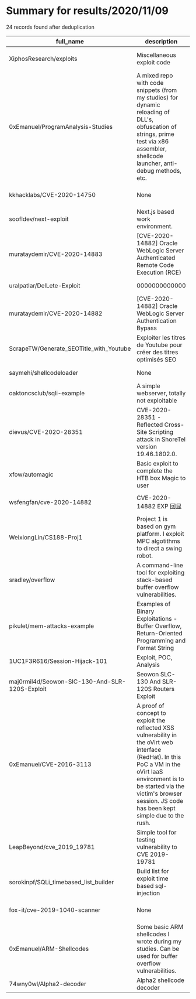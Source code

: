 
# Summary for results/2020/11/09
    
24 records found after deduplication

| full_name | description | html_url | matched_list | matched_count | pushed_at | size | stargazers_count | language | forks_count | vul_ids |
|------------------------------------------------|----------------------------------------------------------------------------------------------------------------------------------------------------------------------------------------------------------------------------------------------------|-------------------------------------------------------------------|------------------------------------------------------|-----------------|---------------------------|--------|--------------------|------------------|---------------|--------------------------------------|
| XiphosResearch/exploits | Miscellaneous exploit code | https://github.com/XiphosResearch/exploits | ['exploit', 'rce', 'rce poc'] | 3 | 2020-11-09 18:11:18+00:00 | 2531 | 1221 | Python | 549 | [] |
| 0xEmanuel/ProgramAnalysis-Studies | A mixed repo with code snippets (from my studies) for dynamic reloading of DLL's, obfuscation of strings, prime test via x86 assembler, shellcode launcher, anti-debug methods, etc. | https://github.com/0xEmanuel/ProgramAnalysis-Studies | ['shellcode'] | 1 | 2020-11-09 21:34:53+00:00 | 130 | 0 | C++ | 0 | [] |
| kkhacklabs/CVE-2020-14750 | None | https://github.com/kkhacklabs/CVE-2020-14750 | ['cve-2'] | 1 | 2020-11-09 18:28:46+00:00 | 5 | 0 | Shell | 1 | ['CVE-2020-14750'] |
| soofldev/next-exploit | Next.js based work environment. | https://github.com/soofldev/next-exploit | ['exploit'] | 1 | 2020-11-09 16:58:59+00:00 | 94 | 0 | | 0 | [] |
| murataydemir/CVE-2020-14883 | [CVE-2020-14882] Oracle WebLogic Server Authenticated Remote Code Execution (RCE) | https://github.com/murataydemir/CVE-2020-14883 | ['cve-2', 'rce', 'remote code execution'] | 3 | 2020-11-09 17:21:45+00:00 | 7 | 6 | | 1 | ['CVE-2020-14882', 'CVE-2020-14883'] |
| uralpatlar/DelLete-Exploit | 0000000000000 | https://github.com/uralpatlar/DelLete-Exploit | ['exploit'] | 1 | 2020-11-09 13:09:50+00:00 | 1 | 0 | | 0 | [] |
| murataydemir/CVE-2020-14882 | [CVE-2020-14882] Oracle WebLogic Server Authentication Bypass | https://github.com/murataydemir/CVE-2020-14882 | ['cve-2'] | 1 | 2020-11-09 16:35:39+00:00 | 2075 | 3 | | 1 | ['CVE-2020-14882'] |
| ScrapeTW/Generate_SEOTitle_with_Youtube | Exploiter les titres de Youtube pour créer des titres optimisés SEO | https://github.com/ScrapeTW/Generate_SEOTitle_with_Youtube | ['exploit'] | 1 | 2020-11-09 20:10:20+00:00 | 4 | 0 | Python | 1 | [] |
| saymehi/shellcodeloader | None | https://github.com/saymehi/shellcodeloader | ['shellcode'] | 1 | 2020-11-09 09:41:41+00:00 | 4 | 1 | | 0 | [] |
| oaktoncsclub/sqli-example | A simple webserver, totally not exploitable | https://github.com/oaktoncsclub/sqli-example | ['exploit'] | 1 | 2020-11-09 04:58:30+00:00 | 103 | 0 | Java | 0 | [] |
| dievus/CVE-2020-28351 | CVE-2020-28351 - Reflected Cross-Site Scripting attack in ShoreTel version 19.46.1802.0. | https://github.com/dievus/CVE-2020-28351 | ['cve-2'] | 1 | 2020-11-09 13:36:03+00:00 | 137 | 4 | | 0 | ['CVE-2020-28351'] |
| xfow/automagic | Basic exploit to complete the HTB box Magic to user | https://github.com/xfow/automagic | ['exploit'] | 1 | 2020-11-09 19:35:59+00:00 | 5 | 0 | Python | 0 | [] |
| wsfengfan/cve-2020-14882 | CVE-2020-14882 EXP 回显 | https://github.com/wsfengfan/cve-2020-14882 | ['cve-2'] | 1 | 2020-11-09 09:55:10+00:00 | 325 | 6 | Python | 2 | ['CVE-2020-14882'] |
| WeixiongLin/CS188-Proj1 | Project 1 is based on gym platform. I exploit MPC algotithms to direct a swing robot. | https://github.com/WeixiongLin/CS188-Proj1 | ['exploit'] | 1 | 2020-11-09 15:52:46+00:00 | 350014 | 3 | Python | 0 | [] |
| sradley/overflow | A command-line tool for exploiting stack-based buffer overflow vulnerabilities. | https://github.com/sradley/overflow | ['exploit'] | 1 | 2020-11-09 06:47:24+00:00 | 10069 | 55 | Go | 8 | [] |
| pikulet/mem-attacks-example | Examples of Binary Exploitations - Buffer Overflow, Return-Oriented Programming and Format String | https://github.com/pikulet/mem-attacks-example | ['exploit'] | 1 | 2020-11-09 10:28:09+00:00 | 337 | 0 | Python | 1 | [] |
| 1UC1F3R616/Session-Hijack-101 | Exploit, POC, Analysis | https://github.com/1UC1F3R616/Session-Hijack-101 | ['exploit'] | 1 | 2020-11-09 06:33:04+00:00 | 72412 | 4 | Python | 1 | [] |
| maj0rmil4d/Seowon-SlC-130-And-SLR-120S-Exploit | Seowon SLC-130 And SLR-120S Routers Exploit | https://github.com/maj0rmil4d/Seowon-SlC-130-And-SLR-120S-Exploit | ['exploit'] | 1 | 2020-11-09 09:18:58+00:00 | 679 | 2 | Python | 1 | [] |
| 0xEmanuel/CVE-2016-3113 | A proof of concept to exploit the reflected XSS vulnerability in the oVirt web interface (RedHat). In this PoC a VM in the oVirt IaaS environment is to be started via the victim's browser session. JS code has been kept simple due to the rush. | https://github.com/0xEmanuel/CVE-2016-3113 | ['cve poc', 'cve-2', 'exploit', 'vulnerability poc'] | 4 | 2020-11-09 20:00:13+00:00 | 14 | 0 | JavaScript | 0 | ['CVE-2016-3113'] |
| LeapBeyond/cve_2019_19781 | Simple tool for testing vulnerability to CVE 2019-19781 | https://github.com/LeapBeyond/cve_2019_19781 | ['cve-2'] | 1 | 2020-11-09 11:48:46+00:00 | 5 | 0 | Dockerfile | 0 | ['CVE-2019-19781'] |
| sorokinpf/SQLi_timebased_list_builder | Build list for exploit time based sql-injection | https://github.com/sorokinpf/SQLi_timebased_list_builder | ['exploit'] | 1 | 2020-11-09 09:58:46+00:00 | 7 | 1 | Jupyter Notebook | 0 | [] |
| fox-it/cve-2019-1040-scanner | None | https://github.com/fox-it/cve-2019-1040-scanner | ['cve-2'] | 1 | 2020-11-09 07:33:12+00:00 | 13 | 253 | Python | 52 | ['CVE-2019-1040'] |
| 0xEmanuel/ARM-Shellcodes | Some basic ARM shellcodes I wrote during my studies. Can be used for buffer overflow vulnerabilities. | https://github.com/0xEmanuel/ARM-Shellcodes | ['shellcode'] | 1 | 2020-11-09 19:56:34+00:00 | 3 | 0 | Assembly | 0 | [] |
| 74wny0wl/Alpha2-decoder | Alpha2 shellcode decoder | https://github.com/74wny0wl/Alpha2-decoder | ['shellcode'] | 1 | 2020-11-09 23:18:26+00:00 | 3 | 1 | Python | 1 | [] |

